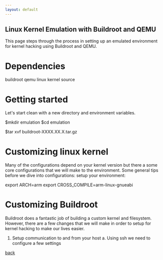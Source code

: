 ```yaml
---
layout: default
---
```


## Linux Kernel Emulation with Buildroot and QEMU 

This page steps through the process in setting up an emulated environment for kernel hacking using Buildroot and QEMU.


# Dependencies  

buildroot
qemu
linux kernel source

# Getting started
Let's start clean with a new directory and environment variables.

$mkdir emulation
$cd emulation

$tar xvf buildroot-XXXX.XX.X.tar.gz


# Customizing linux kernel
Many of the configurations depend on your kernel version but there a some core configurations that we will make to the environment.
Some general tips before we dive into configurations:
setup your environment:

export ARCH=arm
export CROSS_COMPILE=arm-linux-gnueabi


# Customizing Buildroot
Buildroot does a fantastic job of building a custom kernel and filesystem. However, there are a few changes that we will make in order to setup for kernel hacking to make our lives easier.

1. Setup communication to and from your host
    a. Using ssh we need to configure a few settings





[back](./)
